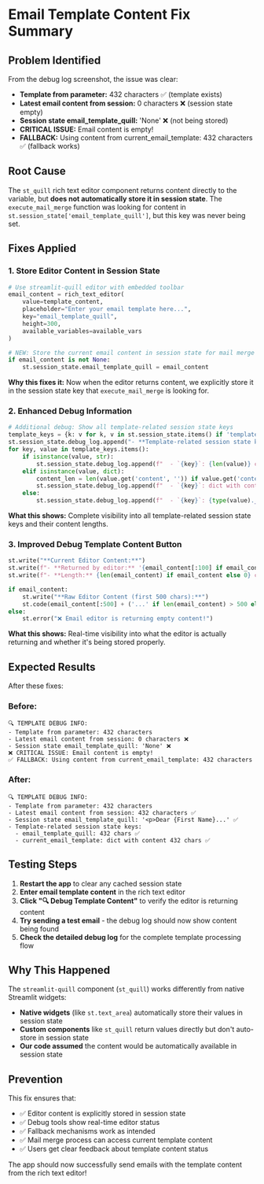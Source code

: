 # Email Template Content Fix Summary

## Problem Identified
From the debug log screenshot, the issue was clear:
- **Template from parameter:** 432 characters ✅ (template exists)
- **Latest email content from session:** 0 characters ❌ (session state empty)
- **Session state email_template_quill:** 'None' ❌ (not being stored)
- **CRITICAL ISSUE:** Email content is empty!
- **FALLBACK:** Using content from current_email_template: 432 characters ✅ (fallback works)

## Root Cause
The `st_quill` rich text editor component returns content directly to the variable, but **does not automatically store it in session state**. The `execute_mail_merge` function was looking for content in `st.session_state['email_template_quill']`, but this key was never being set.

## Fixes Applied

### 1. **Store Editor Content in Session State**
```python
# Use streamlit-quill editor with embedded toolbar
email_content = rich_text_editor(
    value=template_content,
    placeholder="Enter your email template here...",
    key="email_template_quill",
    height=300,
    available_variables=available_vars
)

# NEW: Store the current email content in session state for mail merge access
if email_content is not None:
    st.session_state.email_template_quill = email_content
```

**Why this fixes it:** Now when the editor returns content, we explicitly store it in the session state key that `execute_mail_merge` is looking for.

### 2. **Enhanced Debug Information**
```python
# Additional debug: Show all template-related session state keys
template_keys = {k: v for k, v in st.session_state.items() if 'template' in k.lower() or 'email' in k.lower()}
st.session_state.debug_log.append("- **Template-related session state keys:**")
for key, value in template_keys.items():
    if isinstance(value, str):
        st.session_state.debug_log.append(f"  - `{key}`: {len(value)} chars")
    elif isinstance(value, dict):
        content_len = len(value.get('content', '')) if value.get('content') else 0
        st.session_state.debug_log.append(f"  - `{key}`: dict with content {content_len} chars")
    else:
        st.session_state.debug_log.append(f"  - `{key}`: {type(value).__name__}")
```

**What this shows:** Complete visibility into all template-related session state keys and their content lengths.

### 3. **Improved Debug Template Content Button**
```python
st.write("**Current Editor Content:**")
st.write(f"- **Returned by editor:** '{email_content[:100] if email_content else 'None or Empty'}{'...' if email_content and len(email_content) > 100 else ''}'")
st.write(f"- **Length:** {len(email_content) if email_content else 0} characters")

if email_content:
    st.write("**Raw Editor Content (first 500 chars):**")
    st.code(email_content[:500] + ('...' if len(email_content) > 500 else ''))
else:
    st.error("❌ Email editor is returning empty content!")
```

**What this shows:** Real-time visibility into what the editor is actually returning and whether it's being stored properly.

## Expected Results

After these fixes:

### Before:
```
🔍 TEMPLATE DEBUG INFO:
- Template from parameter: 432 characters
- Latest email content from session: 0 characters ❌
- Session state email_template_quill: 'None' ❌
❌ CRITICAL ISSUE: Email content is empty!
✅ FALLBACK: Using content from current_email_template: 432 characters
```

### After:
```
🔍 TEMPLATE DEBUG INFO:
- Template from parameter: 432 characters
- Latest email content from session: 432 characters ✅
- Session state email_template_quill: '<p>Dear {First Name}...' ✅
- Template-related session state keys:
  - email_template_quill: 432 chars ✅
  - current_email_template: dict with content 432 chars ✅
```

## Testing Steps

1. **Restart the app** to clear any cached session state
2. **Enter email template content** in the rich text editor
3. **Click "🔍 Debug Template Content"** to verify the editor is returning content
4. **Try sending a test email** - the debug log should now show content being found
5. **Check the detailed debug log** for the complete template processing flow

## Why This Happened

The `streamlit-quill` component (`st_quill`) works differently from native Streamlit widgets:
- **Native widgets** (like `st.text_area`) automatically store their values in session state
- **Custom components** like `st_quill` return values directly but don't auto-store in session state
- **Our code assumed** the content would be automatically available in session state

## Prevention

This fix ensures that:
- ✅ Editor content is explicitly stored in session state
- ✅ Debug tools show real-time editor status  
- ✅ Fallback mechanisms work as intended
- ✅ Mail merge process can access current template content
- ✅ Users get clear feedback about template content status

The app should now successfully send emails with the template content from the rich text editor!
